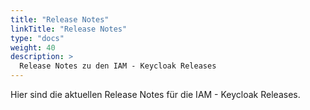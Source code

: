 ```yaml
---
title: "Release Notes"
linkTitle: "Release Notes"
type: "docs"
weight: 40
description: >
  Release Notes zu den IAM - Keycloak Releases
---
```


Hier sind die aktuellen Release Notes für die IAM - Keycloak Releases.
